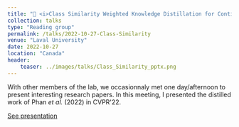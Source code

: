 ```yaml
---
title: "🔄 <i>Class Similarity Weighted Knowledge Distillation for Continual Semantic Segmentation</i> (Phan <i>et al.</i>, 2022)"
collection: talks
type: "Reading group"
permalink: /talks/2022-10-27-Class-Similarity
venue: "Laval University"
date: 2022-10-27
location: "Canada"
header:
    teaser: ../images/talks/Class_Similarity_pptx.png
---
```

With other members of the lab, we occasionnaly met one day/afternoon to present interesting research papers. In this meeting, I presented the distilled work of Phan <i>et al.</i> (2022) in CVPR'22.

[See presentation](https://drive.google.com/file/d/1gaKR3ZaDRS9rFWrDJ5iqtquwHfZtUppF/view?usp=sharing)

